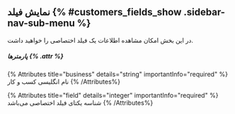 ## نمایش فیلد {% #customers_fields_show .sidebar-nav-sub-menu %}
در این بخش امکان مشاهده اطلاعات یک فیلد اختصاصی را خواهید داشت.

##### پارمترها {% .attr %}

{% Attributes title="business" details="string" importantInfo="required" %}
نام انگلیسی کسب و کار
{% /Attributes%}

{% Attributes title="field" details="integer" importantInfo="required" %}
شناسه یکتای فیلد اختصاصی می‌باشد
{% /Attributes%}

